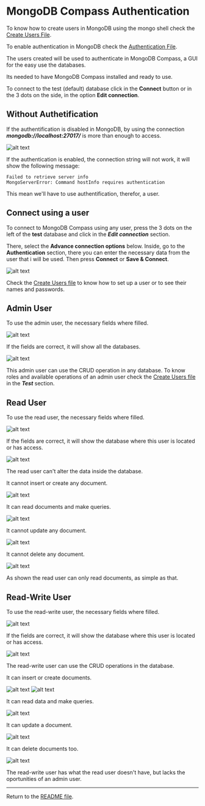 # MongoDB Compass Authentication
To know how to create users in MongoDB using the mongo shell check the [Create Users File](CreateUsers.md).

To enable authentication in MongoDB check the [Authentication File](EnableAuthentication.md).

The users created will be used to authenticate in MongoDB Compass, a GUI for the easy use the databases.

Its needed to have MongoDB Compass installed and ready to use.

To connect to the test (default) database click in the **Connect** button or in the 3 dots on the side, in the option **Edit connection**.



## Without Authetification
If the authentification is disabled in MongoDB, by using the connection ***mongodb://localhost:27017/*** is more than enough to access.

![alt text](EvidencePhotos/MongoCompass/FirstConnect.png)

If the authentication is enabled, the connection string will not work, it will show the following message:

```notepad
Failed to retrieve server info
MongoServerError: Command hostInfo requires authentication
```

This mean we'll have to use authentification, therefor, a user.



## Connect using a user
To connect to MongoDB Compass using any user, press the 3 dots on the left of the **test** database and click in the ***Edit connection*** section.

There, select the **Advance connection options** below. Inside, go to the **Authentication** section, there you can enter the necessary data from the user that i will be used. Then press **Connect** or **Save & Connect**.

![alt text](EvidencePhotos/MongoCompass/MC_Auth.png)

Check the [Create Users file](CreateUsers.md) to know how to set up a user or to see their names and passwords.


## Admin User
To use the admin user, the necessary fields where filled.

![alt text](EvidencePhotos/MongoCompass/AdminUser/AdminAuth.png)

If the fields are correct, it will show all the databases.

![alt text](EvidencePhotos/MongoCompass/AdminUser/AllDBs.png)

This admin user can use the CRUD operation in any database. To know roles and available operations of an admin user check the [Create Users file](CreateUsers.md) in the ***Test*** section.




## Read User
To use the read user, the necessary fields where filled.

![alt text](EvidencePhotos/MongoCompass/ReadUser/UserAuth.png)

If the fields are correct, it will show the database where this user is located or has access.

![alt text](EvidencePhotos/MongoCompass/ReadUser/ShownDB.png)

The read user can't alter the data inside the database.

It cannot insert or create any document.

![alt text](EvidencePhotos/MongoCompass/ReadUser/CreateTest.png)

It can read documents and make queries.

![alt text](EvidencePhotos/MongoCompass/ReadUser/ReadTest.png)

It cannot update any document.

![alt text](EvidencePhotos/MongoCompass/ReadUser/UpdateTest.png)

It cannot delete any document.

![alt text](EvidencePhotos/MongoCompass/ReadUser/DeleteTest.png)

As shown the read user can only read documents, as simple as that.



## Read-Write User
To use the read-write user, the necessary fields where filled.

![alt text](EvidencePhotos/MongoCompass/ReadWriteUser/UserAuth.png)

If the fields are correct, it will show the database where this user is located or has access.

![alt text](EvidencePhotos/MongoCompass/ReadWriteUser/ShownDB.png)

The read-write user can use the CRUD operations in the database.

It can insert or create documents.

![alt text](EvidencePhotos/MongoCompass/ReadWriteUser/PreInsert.png)
![alt text](EvidencePhotos/MongoCompass/ReadWriteUser/PostInsert.png)

It can read data and make queries.

![alt text](EvidencePhotos/MongoCompass/ReadWriteUser/ReadTest.png)

It can update a document.

![alt text](EvidencePhotos/MongoCompass/ReadWriteUser/UpdateTest.png)

It can delete documents too.

![alt text](EvidencePhotos/MongoCompass/ReadWriteUser/DeleteTest.png)

The read-write user has what the read user doesn't have, but lacks the oportunities of an admin user.

***

Return to the [README file](README.md).




